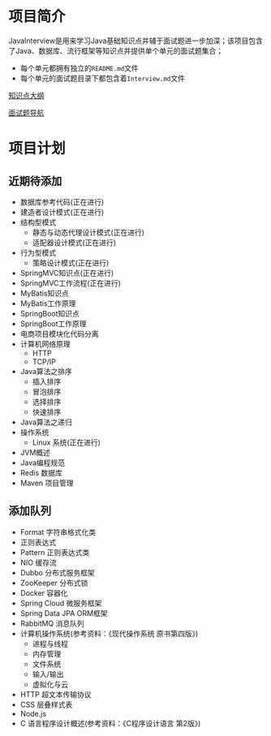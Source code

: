 # 项目简介

JavaInterview是用来学习Java基础知识点并辅于面试题进一步加深；该项目包含了Java、数据库、流行框架等知识点并提供单个单元的面试题集合；

- 每个单元都拥有独立的`README.md`文件
- 每个单元的面试题目录下都包含着`Interview.md`文件 

[知识点大纲](KnowledgePoint.md)

[面试题导航](InterviewNavigation.md)

# 项目计划
## 近期待添加

- 数据库参考代码(正在进行)
- 建造者设计模式(正在进行)
- 结构型模式
	- 静态与动态代理设计模式(正在进行)
	- 适配器设计模式(正在进行)
- 行为型模式
	- 策略设计模式(正在进行)
- SpringMVC知识点(正在进行)
- SpringMVC工作流程(正在进行)
- MyBatis知识点
- MyBatis工作原理
- SpringBoot知识点
- SpringBoot工作原理
- 电商项目模块化代码分离
- 计算机网络原理
	- HTTP
	- TCP/IP
- Java算法之排序
	- 插入排序
	- 冒泡排序
	- 选择排序
	- 快速排序
- Java算法之递归
- 操作系统
	- Linux 系统(正在进行)
- JVM概述
- Java编程规范
- Redis 数据库
- Maven 项目管理

## 添加队列

- Format 字符串格式化类
- 正则表达式
- Pattern 正则表达式类
- NIO 缓存流
- Dubbo 分布式服务框架
- ZooKeeper 分布式锁
- Docker 容器化
- Spring Cloud 微服务框架
- Spring Data JPA ORM框架
- RabbitMQ 消息队列
- 计算机操作系统(参考资料：《现代操作系统 原书第四版》)
	- 进程与线程
	- 内存管理
	- 文件系统
	- 输入/输出
	- 虚拟化与云
- HTTP 超文本传输协议
- CSS 层叠样式表
- Node.js
- C 语言程序设计概述(参考资料：《C程序设计语言 第2版》)
